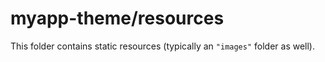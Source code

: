 # myapp-theme/resources

This folder contains static resources (typically an `"images"` folder as well).
